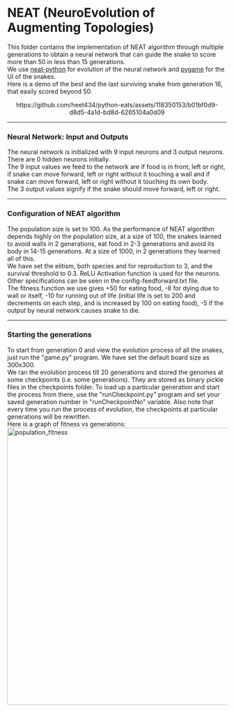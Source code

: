 # NEAT (NeuroEvolution of Augmenting Topologies)

This folder contains the implementation of NEAT algorithm through multiple generations to obtain a neural network that can guide the snake to score more than 50 in less than 15 generations. <br/>
We use [neat-python](https://github.com/CodeReclaimers/neat-python) for evolution of the neural network and [pygame](https://github.com/pygame/pygame) for the UI of the snakes.<br/>
Here is a demo of the best and the last surviving snake from generation 16, that easily scored beyond 50.</br>

<div align="center">
  https://github.com/heet434/python-eats/assets/118350153/b01bf0d9-d8d5-4a1d-bd8d-6265104a0d09
</div>

---
### Neural Network: Input and Outputs
The neural network is initialized with 9 input neurons and 3 output neurons. There are 0 hidden neurons initially.<br/>
The 9 input values we feed to the network are if food is in front, left or right, if snake can move forward, left or right without it touching a wall and if snake can move forward, left or right without it touching its own body.<br/>
The 3 output values signify if the snake should move forward, left or right.<br/>

---
### Configuration of NEAT algorithm
The population size is set to 100. As the performance of NEAT algorithm depends highly on the population size, at a size of 100, the snakes learned to avoid walls in 2 generations, eat food in 2-3 generations and avoid its body in 14-15 generations. At a size of 1000, in 2 generations they learned all of this.<br/>
We have set the elitism, both species and for reproduction to 3, and the survival threshold to 0.3. ReLU Activation function is used for the neurons. Other specifications can be seen in the config-feedforward.txt file.<br/>
The fitness function we use gives +50 for eating food, -8 for dying due to wall or itself, -10 for running out of life (initial life is set to 200 and decrements on each step, and is increased by 100 on eating food), -5 if the output by neural network causes snake to die.

---
### Starting the generations
To start from generation 0 and view the evolution process of all the snakes, just run the "game.py" program. We have set the default board size as 300x300. </br>
We ran the evolution process till 20 generations and stored the genomes at some checkpoints (i.e. some generations). They are stored as binary pickle files in the checkpoints folder. To load up a particular generation and start the process from there, use the "runCheckpoint.py" program and set your saved generation number in "runCheckpointNo" variable. Also note that every time you run the process of evolution, the checkpoints at particular generations will be rewritten. <br/>
Here is a graph of fitness vs generations:<br/>
<img width="637" alt="population_fitness" src="https://github.com/heet434/python-eats/assets/118350153/7677f9e8-48cf-48f6-ace1-b67427f68dd1">



